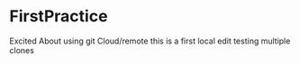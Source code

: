 # FirstPractice
Excited About using git Cloud/remote
this is a first local edit
testing multiple clones